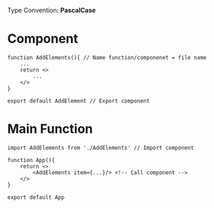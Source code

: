 Type Convention: **PascalCase**

# Component
```tsx
function AddElements(){ // Name function/componenet = file name
	...
	return <>
		...
	</>
}

export default AddElement // Export component
```

# Main Function
```tsx
import AddElements from './AddElements' // Import component

function App(){
	return <>
		<AddElements item={...}/> <!-- Call component -->
	</>
}

export default App
```
